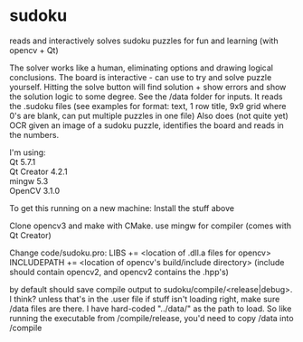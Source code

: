 # sudoku
reads and interactively solves sudoku puzzles for fun and learning (with opencv + Qt)

The solver works like a human, eliminating options and drawing logical conclusions.
The board is interactive - can use to try and solve puzzle yourself. Hitting the solve button will find solution + show errors and show the solution logic to some degree.
See the /data folder for inputs. It reads the .sudoku files (see examples for format: text, 1 row title, 9x9 grid where 0's are blank, can put multiple puzzles in one file)
Also does (not quite yet) OCR given an image of a sudoku puzzle, identifies the board and reads in the numbers.


I'm using: <br>
Qt 5.7.1 <br>
Qt Creator 4.2.1 <br>
mingw 5.3 <br>
OpenCV 3.1.0 <br>


To get this running on a new machine:
  Install the stuff above
	
  Clone opencv3 and make with CMake. use mingw for compiler (comes with Qt Creator)
	
  Change code/sudoku.pro:
    LIBS += <location of .dll.a files for opencv>
    INCLUDEPATH += <location of opencv's build/include directory> (include should contain opencv2, and opencv2 contains the .hpp's)
														 
  by default should save compile output to sudoku/compile/<release|debug>. I think? unless that's in the .user file
  if stuff isn't loading right, make sure /data files are there. I have hard-coded "../data/<puzzle files>" as the path to load. So like         running the executable from /compile/release, you'd need to copy /data into /compile
    
